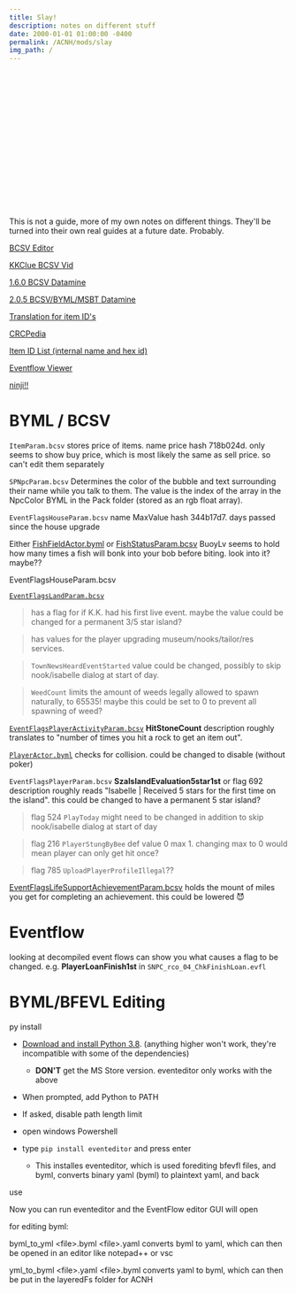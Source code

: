 ```yaml
---
title: Slay!
description: notes on different stuff 
date: 2000-01-01 01:00:00 -0400
permalink: /ACNH/mods/slay
img_path: /
---
```


<head>
<script>
    window.googletag = window.googletag || {cmd: []};
    googletag.cmd.push(function() {
      googletag
          .defineSlot(
              '/6355419/Travel/Europe/France/Paris', [300, 250], 'banner-ad')
          .addService(googletag.pubads());
      googletag.enableServices();
    });
</script>
</head>

<body>
  <div id="banner-ad" style="width: 300px; height: 250px;">
    <script>
      googletag.cmd.push(function() {
        googletag.display('banner-ad');
      });
    </script>
  </div>
</body>

This is not a guide, more of my own notes on different things.  They'll be turned into their own real guides at a future date.  Probably.

[BCSV Editor](https://gamebanana.com/tools/6825)

[KKClue BCSV Vid](https://www.youtube.com/watch?v=tRsBan5HTsM)

[1.6.0 BCSV Datamine](https://wuffs.org/acnh/bcsv_160/html/) 

[2.0.5 BCSV/BYML/MSBT Datamine](https://gitlab.com/AeonSake/acnh-data)

[Translation for item ID's](https://docs.google.com/spreadsheets/d/1MMbsvDfu59OY9YBEAfHhFJ6O8vRTllNFgMrX7RBZuyI/edit#gid=0)

[CRCPedia](https://docs.google.com/spreadsheets/d/13JwdQs7uvg4gMqll0OpoaiQUlWV2lO9iSbPlymMSNSQ/)

[Item ID List (internal name and hex id)](https://mpql.net/tools/acnh/codes/item-list/)

[Eventflow Viewer](https://acnh.isomorphicbox.com/evfl/)

[ninji!!](https://twitter.com/_Ninji/status/1252607366178144259)

# BYML / BCSV

`ItemParam.bcsv` stores price of items. name price hash 718b024d. only seems to show buy price, which is most likely the same as sell price. so can't edit them separately

`SPNpcParam.bcsv` Determines the color of the bubble and text surrounding their name while you talk to them. The value is the index of the array in the NpcColor BYML in the Pack folder (stored as an rgb float array).

`EventFlagsHouseParam.bcsv` name MaxValue hash 344b17d7. days passed since the house upgrade

Either [FishFieldActor.byml](https://gitlab.com/AeonSake/acnh-data/-/blob/master/BYML/XML/StaticParam/Param/Actor/FishFieldActor.byml.xml) or [FishStatusParam.bcsv](https://gitlab.com/AeonSake/acnh-data/-/blob/master/BCSV/CSV/FishStatusParam.bcsv.csv) BuoyLv seems to hold how many times a fish will bonk into your bob before biting. look into it? maybe??

EventFlagsHouseParam.bcsv

[`EventFlagsLandParam.bcsv`](https://gitlab.com/AeonSake/acnh-data/-/blob/master/BCSV/CSV/EventFlagsLandParam.bcsv.csv) 
> has a flag for if K.K. had his first live event. maybe the value could be changed for a permanent 3/5 star island?

> has values for the player upgrading museum/nooks/tailor/res services. 

> `TownNewsHeardEventStarted` value could be changed, possibly to skip nook/isabelle dialog at start of day.

> `WeedCount` limits the amount of weeds legally allowed to spawn naturally, to 65535! maybe this could be set to 0 to prevent all spawning of weed?

[`EventFlagsPlayerActivityParam.bcsv`](https://gitlab.com/AeonSake/acnh-data/-/blob/master/BCSV/CSV/EventFlagsPlayerActivityParam.bcsv.csv) **HitStoneCount** description roughly translates to "number of times you hit a rock to get an item out".

[`PlayerActor.byml`](https://gitlab.com/AeonSake/acnh-data/-/blob/master/BYML/XML/StaticParam/Param/Actor/PlayerActor.byml.xml) checks for collision. could be changed to disable (without poker)

`EventFlagsPlayerParam.bcsv` **SzaIslandEvaluation5star1st** or flag 692 description roughly reads "Isabelle | Received 5 stars for the first time on the island". this could be changed to have a permanent 5 star island?
> flag 524 `PlayToday` might need to be changed in addition to skip nook/isabelle dialog at start of day

> flag 216 `PlayerStungByBee` def value 0 max 1. changing max to 0 would mean player can only get hit once?

> flag 785 `UploadPlayerProfileIllegal`??

[EventFlagsLifeSupportAchievementParam.bcsv](https://gitlab.com/AeonSake/acnh-data/-/blob/master/BCSV/CSV/EventFlagsLifeSupportAchievementParam.bcsv.csv) holds the mount of miles you get for completing an achievement. this could be lowered 😈

# Eventflow

looking at decompiled event flows can show you what causes a flag to be changed. e.g. **PlayerLoanFinish1st** in `SNPC_rco_04_ChkFinishLoan.evfl`

# BYML/BFEVL Editing

py install

- [Download and install Python 3.8](https://www.python.org/ftp/python/3.8.6/python-3.8.6-amd64.exe). (anything higher won't work, they're incompatible with some of the dependencies)
  - **DON'T** get the MS Store version. eventeditor only works with the above
- When prompted, add Python to PATH
- If asked, disable path length limit

- open windows Powershell
- type `pip install eventeditor` and press enter
  - This installes eventeditor, which is used forediting bfevfl files, and byml, converts binary yaml (byml) to plaintext yaml, and back

use

Now you can run eventeditor and the EventFlow editor GUI will open

for editing byml:

byml_to_yml \<file>.byml \<file>.yaml converts byml to yaml, which can then be opened in an editor like notepad++ or vsc

yml_to_byml \<file>.yaml \<file>.byml converts yaml to byml, which can then be put in the layeredFs folder for ACNH